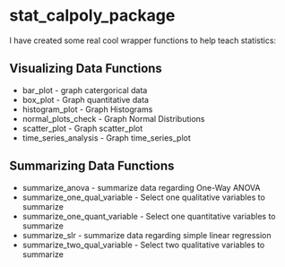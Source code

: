 # stat_calpoly_package

I have created some real cool wrapper functions to help teach statistics:

## Visualizing Data Functions
* bar_plot - graph catergorical data
* box_plot - Graph quantitative data
* histogram_plot - Graph Histograms
* normal_plots_check - Graph Normal Distributions
* scatter_plot - Graph scatter_plot
* time_series_analysis - Graph time_series_plot

## Summarizing Data Functions
* summarize_anova - summarize data regarding One-Way ANOVA
* summarize_one_qual_variable - Select one qualitative variables to summarize
* summarize_one_quant_variable - Select one quantitative variables to summarize
* summarize_slr - summarize data regarding simple linear regression
* summarize_two_qual_variable - Select two qualitative variables to summarize

